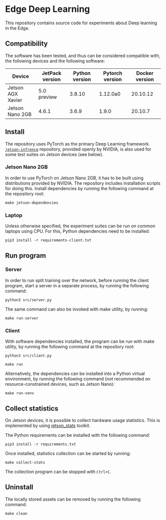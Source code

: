 # Edge Deep Learning

This repository contains source code for experiments about Deep learning in the Edge.

## Compatibility

The software has been tested, and thus can be considered compatible with, the following devices and the following
software:

| Device            | JetPack version | Python version | Pytorch version | Docker version |
| ----------------- | --------------- | -------------- | --------------- | -------------- |
| Jetson AGX Xavier | 5.0 preview     | 3.8.10         | 1.12.0a0        | 20.10.12       |
| Jetson Nano 2GB   | 4.6.1           | 3.6.9          | 1.9.0           | 20.10.7        |

## Install

The repository uses PyTorch as the primary Deep Learning framework.
[`jetson-infrence`](https://github.com/dusty-nv/jetson-inference) repository, provided openly by NVIDIA, is also used
for some test suites on Jetson devices (see below).

### Jetson Nano 2GB
In order to use PyTorch on Jetson Nano 2GB, it has to be built using distributions provided by NVIDIA. The repository
includes installation scripts for doing this. Install dependencies by running the following command at the repository
root:
```
make jetson-dependencies
```

### Laptop

Unless otherwise specified, the experiment suites can be run on common laptops using CPU. For this, Python dependencies
need to be installed:

```
pip3 install -r requirements-client.txt
```

## Run program

### Server

In order to run split training over the network, before running the client program, start a server in a separate
process, by running the following command:
```
python3 src/server.py
```

The same command can also be invoked with make utility, by running:
```
make run-server
```

### Client

With software dependencies installed, the program can be run with make utility, by running the following command at the
repository root:
```
python3 src/client.py
```

```
make run
```

Alternatively, the dependencies can be installed into a Python virtual environment, by running the following command
(not recommended on resource-constrained devices, such as Jetson Nano):
```
make run-venv
```

## Collect statistics

On Jetson devices, it is possible to collect hardware usage statistics. This is implemented by using
[jetson_stats](https://github.com/rbonghi/jetson_stats) toolkit.

The Python requirements can be installed with the following command:
```
pip3 install -r requirements.txt
```

Once installed, statistics collection can be started by running:
```
make collect-stats
```

The collection program can be stopped with `Ctrl+C`.

## Uninstall

The locally stored assets can be removed by running the following command:
```
make clean
```
